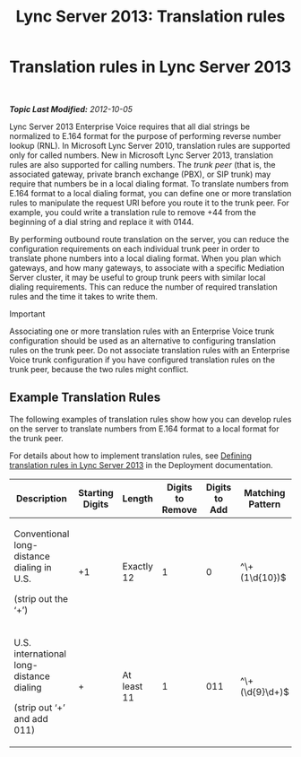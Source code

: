 ﻿---
title: 'Lync Server 2013: Translation rules'
TOCTitle: Translation rules
ms:assetid: 6e067bd4-4931-4385-81ac-2acae45a16d8
ms:mtpsurl: https://technet.microsoft.com/en-us/library/Gg398520(v=OCS.15)
ms:contentKeyID: 48184460
ms.date: 07/23/2014
mtps_version: v=OCS.15
---

<div data-xmlns="http://www.w3.org/1999/xhtml">

<div class="topic" data-xmlns="http://www.w3.org/1999/xhtml" data-msxsl="urn:schemas-microsoft-com:xslt" data-cs="http://msdn.microsoft.com/en-us/">

<div data-asp="http://msdn2.microsoft.com/asp">

# Translation rules in Lync Server 2013

</div>

<div id="mainSection">

<div id="mainBody">

<span> </span>

_**Topic Last Modified:** 2012-10-05_

Lync Server 2013 Enterprise Voice requires that all dial strings be normalized to E.164 format for the purpose of performing reverse number lookup (RNL). In Microsoft Lync Server 2010, translation rules are supported only for called numbers. New in Microsoft Lync Server 2013, translation rules are also supported for calling numbers. The *trunk peer* (that is, the associated gateway, private branch exchange (PBX), or SIP trunk) may require that numbers be in a local dialing format. To translate numbers from E.164 format to a local dialing format, you can define one or more translation rules to manipulate the request URI before you route it to the trunk peer. For example, you could write a translation rule to remove +44 from the beginning of a dial string and replace it with 0144.

By performing outbound route translation on the server, you can reduce the configuration requirements on each individual trunk peer in order to translate phone numbers into a local dialing format. When you plan which gateways, and how many gateways, to associate with a specific Mediation Server cluster, it may be useful to group trunk peers with similar local dialing requirements. This can reduce the number of required translation rules and the time it takes to write them.

<div>


> [!IMPORTANT]
> Associating one or more translation rules with an Enterprise Voice trunk configuration should be used as an alternative to configuring translation rules on the trunk peer. Do not associate translation rules with an Enterprise Voice trunk configuration if you have configured translation rules on the trunk peer, because the two rules might conflict.



</div>

<div>

## Example Translation Rules

The following examples of translation rules show how you can develop rules on the server to translate numbers from E.164 format to a local format for the trunk peer.

For details about how to implement translation rules, see [Defining translation rules in Lync Server 2013](lync-server-2013-defining-translation-rules.md) in the Deployment documentation.


<table>
<colgroup>
<col style="width: 12%" />
<col style="width: 12%" />
<col style="width: 12%" />
<col style="width: 12%" />
<col style="width: 12%" />
<col style="width: 12%" />
<col style="width: 12%" />
<col style="width: 12%" />
</colgroup>
<thead>
<tr class="header">
<th>Description</th>
<th>Starting Digits</th>
<th>Length</th>
<th>Digits to Remove</th>
<th>Digits to Add</th>
<th>Matching Pattern</th>
<th>Translation</th>
<th>Example</th>
</tr>
</thead>
<tbody>
<tr class="odd">
<td><p>Conventional long-distance dialing in U.S.</p>
<p>(strip out the ‘+’)</p></td>
<td><p>+1</p></td>
<td><p>Exactly 12</p></td>
<td><p>1</p></td>
<td><p>0</p></td>
<td><p>^\+(1\d{10})$</p></td>
<td><p>$1</p></td>
<td><p>+14255551010 becomes 14255551010</p></td>
</tr>
<tr class="even">
<td><p>U.S. international long-distance dialing</p>
<p>(strip out ‘+’ and add 011)</p></td>
<td><p>+</p></td>
<td><p>At least 11</p></td>
<td><p>1</p></td>
<td><p>011</p></td>
<td><p>^\+(\d{9}\d+)$</p></td>
<td><p>011$1</p></td>
<td><p>+441235551010 becomes 011441235551010</p></td>
</tr>
</tbody>
</table>


</div>

</div>

<span> </span>

</div>

</div>

</div>

